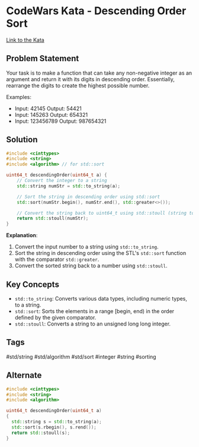 # CodeWars Kata - Descending Order Sort

[Link to the Kata](https://www.codewars.com/kata/5467e4d82edf8bbf40000155/train/cpp)

## Problem Statement

Your task is to make a function that can take any non-negative integer as an argument and return it with its digits in descending order. Essentially, rearrange the digits to create the highest possible number.

Examples:
- Input: 42145 Output: 54421
- Input: 145263 Output: 654321
- Input: 123456789 Output: 987654321

## Solution

```cpp
#include <cinttypes>
#include <string>
#include <algorithm> // for std::sort

uint64_t descendingOrder(uint64_t a) {
    // Convert the integer to a string
    std::string numStr = std::to_string(a);

    // Sort the string in descending order using std::sort
    std::sort(numStr.begin(), numStr.end(), std::greater<>());

    // Convert the string back to uint64_t using std::stoull (string to unsigned long long)
    return std::stoull(numStr);
}
```

**Explanation**:

1. Convert the input number to a string using `std::to_string`.
2. Sort the string in descending order using the STL's `std::sort` function with the comparator `std::greater`.
3. Convert the sorted string back to a number using `std::stoull`.

## Key Concepts

- `std::to_string`: Converts various data types, including numeric types, to a string.
- `std::sort`: Sorts the elements in a range [begin, end) in the order defined by the given comparator.
- `std::stoull`: Converts a string to an unsigned long long integer.

## Tags

#std/string #std/algorithm #std/sort #integer #string #sorting


## Alternate

```c++
#include <cinttypes>
#include <string>
#include <algorithm>

uint64_t descendingOrder(uint64_t a)
{
  std::string s = std::to_string(a);
  std::sort(s.rbegin(), s.rend());
  return std::stoull(s);
}
```